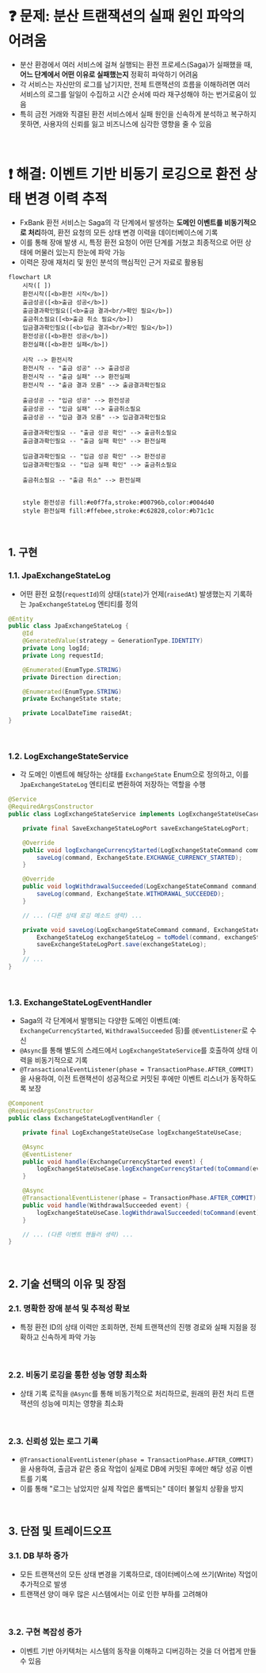 # ❓ 문제: 분산 트랜잭션의 실패 원인 파악의 어려움

- 분산 환경에서 여러 서비스에 걸쳐 실행되는 환전 프로세스(Saga)가 실패했을 때, **어느 단계에서 어떤 이유로 실패했는지** 정확히 파악하기 어려움
- 각 서비스는 자신만의 로그를 남기지만, 전체 트랜잭션의 흐름을 이해하려면 여러 서비스의 로그를 일일이 수집하고 시간 순서에 따라 재구성해야 하는 번거로움이 있음
- 특히 금전 거래와 직결된 환전 서비스에서 실패 원인을 신속하게 분석하고 복구하지 못하면, 사용자의 신뢰를 잃고 비즈니스에 심각한 영향을 줄 수 있음

<br>

# ❗ 해결: 이벤트 기반 비동기 로깅으로 환전 상태 변경 이력 추적

- FxBank 환전 서비스는 Saga의 각 단계에서 발생하는 **도메인 이벤트를 비동기적으로 처리**하여, 환전 요청의 모든 상태 변경 이력을 데이터베이스에 기록
- 이를 통해 장애 발생 시, 특정 환전 요청이 어떤 단계를 거쳤고 최종적으로 어떤 상태에 머물러 있는지 한눈에 파악 가능
- 이력은 장애 재처리 및 원인 분석의 핵심적인 근거 자료로 활용됨



```mermaid
flowchart LR
    시작([ ])
    환전시작([<b>환전 시작</b>])
    출금성공([<b>출금 성공</b>])
    출금결과확인필요([<b>출금 결과<br/>확인 필요</b>])
    출금취소필요([<b>출금 취소 필요</b>])
    입금결과확인필요([<b>입금 결과<br/>확인 필요</b>])
    환전성공([<b>환전 성공</b>])
    환전실패([<b>환전 실패</b>])

    시작 --> 환전시작
    환전시작 -- "출금 성공" --> 출금성공
    환전시작 -- "출금 실패" --> 환전실패
    환전시작 -- "출금 결과 모름" --> 출금결과확인필요

    출금성공 -- "입금 성공" --> 환전성공
    출금성공 -- "입금 실패" --> 출금취소필요
    출금성공 -- "입금 결과 모름" --> 입금결과확인필요

    출금결과확인필요 -- "출금 성공 확인" --> 출금취소필요
    출금결과확인필요 -- "출금 실패 확인" --> 환전실패

    입금결과확인필요 -- "입금 성공 확인" --> 환전성공
    입금결과확인필요 -- "입금 실패 확인" --> 출금취소필요

    출금취소필요 -- "출금 취소" --> 환전실패


    style 환전성공 fill:#e0f7fa,stroke:#00796b,color:#004d40
    style 환전실패 fill:#ffebee,stroke:#c62828,color:#b71c1c
```



<br>

## 1. 구현

### 1.1. JpaExchangeStateLog

- 어떤 환전 요청(`requestId`)의 상태(`state`)가 언제(`raisedAt`) 발생했는지 기록하는 `JpaExchangeStateLog` 엔티티를 정의

```java
@Entity
public class JpaExchangeStateLog {
    @Id
    @GeneratedValue(strategy = GenerationType.IDENTITY)
    private Long logId;
    private Long requestId;

    @Enumerated(EnumType.STRING)
    private Direction direction;

    @Enumerated(EnumType.STRING)
    private ExchangeState state;

    private LocalDateTime raisedAt;
}
```

<br>

### 1.2. LogExchangeStateService

- 각 도메인 이벤트에 해당하는 상태를 `ExchangeState` Enum으로 정의하고, 이를 `JpaExchangeStateLog` 엔티티로 변환하여 저장하는 역할을 수행

```java
@Service
@RequiredArgsConstructor
public class LogExchangeStateService implements LogExchangeStateUseCase {

    private final SaveExchangeStateLogPort saveExchangeStateLogPort;

    @Override
    public void logExchangeCurrencyStarted(LogExchangeStateCommand command) {
        saveLog(command, ExchangeState.EXCHANGE_CURRENCY_STARTED);
    }

    @Override
    public void logWithdrawalSucceeded(LogExchangeStateCommand command) {
        saveLog(command, ExchangeState.WITHDRAWAL_SUCCEEDED);
    }

    // ... (다른 상태 로깅 메소드 생략) ...

    private void saveLog(LogExchangeStateCommand command, ExchangeState exchangeState) {
        ExchangeStateLog exchangeStateLog = toModel(command, exchangeState);
        saveExchangeStateLogPort.save(exchangeStateLog);
    }
    // ...
}
```

<br>

### 1.3. ExchangeStateLogEventHandler

- Saga의 각 단계에서 발행되는 다양한 도메인 이벤트(예: `ExchangeCurrencyStarted`, `WithdrawalSucceeded` 등)를 `@EventListener`로 수신
- `@Async`를 통해 별도의 스레드에서 `LogExchangeStateService`를 호출하여 상태 이력을 비동기적으로 기록
- `@TransactionalEventListener(phase = TransactionPhase.AFTER_COMMIT)`을 사용하여, 이전 트랜잭션이 성공적으로 커밋된 후에만 이벤트 리스너가 동작하도록 보장

```java
@Component
@RequiredArgsConstructor
public class ExchangeStateLogEventHandler {

    private final LogExchangeStateUseCase logExchangeStateUseCase;

    @Async
    @EventListener
    public void handle(ExchangeCurrencyStarted event) {
        logExchangeStateUseCase.logExchangeCurrencyStarted(toCommand(event));
    }

    @Async
    @TransactionalEventListener(phase = TransactionPhase.AFTER_COMMIT)
    public void handle(WithdrawalSucceeded event) {
        logExchangeStateUseCase.logWithdrawalSucceeded(toCommand(event));
    }

    // ... (다른 이벤트 핸들러 생략) ...
}
```

<br>

## 2. 기술 선택의 이유 및 장점

### 2.1. 명확한 장애 분석 및 추적성 확보

- 특정 환전 ID의 상태 이력만 조회하면, 전체 트랜잭션의 진행 경로와 실패 지점을 정확하고 신속하게 파악 가능

<br>

### 2.2. 비동기 로깅을 통한 성능 영향 최소화

- 상태 기록 로직을 `@Async`를 통해 비동기적으로 처리하므로, 원래의 환전 처리 트랜잭션의 성능에 미치는 영향을 최소화

<br>

### 2.3. 신뢰성 있는 로그 기록

- `@TransactionalEventListener(phase = TransactionPhase.AFTER_COMMIT)`을 사용하여, 출금과 같은 중요 작업이 실제로 DB에 커밋된 후에만 해당 성공 이벤트를 기록
- 이를 통해 "로그는 남았지만 실제 작업은 롤백되는" 데이터 불일치 상황을 방지

<br>

## 3. 단점 및 트레이드오프

### 3.1. DB 부하 증가

- 모든 트랜잭션의 모든 상태 변경을 기록하므로, 데이터베이스에 쓰기(Write) 작업이 추가적으로 발생
- 트랜잭션 양이 매우 많은 시스템에서는 이로 인한 부하를 고려해야

<br>

### 3.2. 구현 복잡성 증가

- 이벤트 기반 아키텍처는 시스템의 동작을 이해하고 디버깅하는 것을 더 어렵게 만들 수 있음
